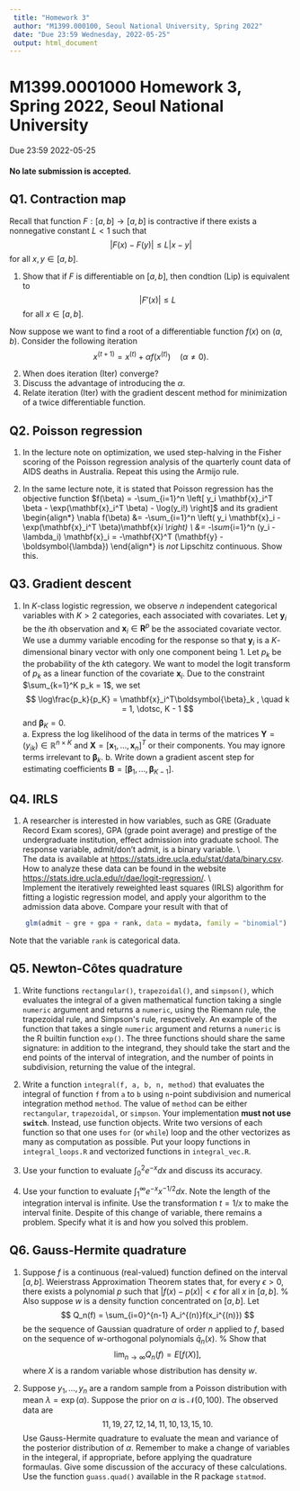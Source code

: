 ```yaml
---
 title: "Homework 3"
 author: "M1399.000100, Seoul National University, Spring 2022"
 date: "Due 23:59 Wednesday, 2022-05-25"
 output: html_document
---
```


# M1399.0001000 Homework 3, Spring 2022, Seoul National University
Due 23:59 2022-05-25

#### **No late submission is accepted**. 

## Q1. Contraction map

Recall that function $F: [a,b] \rightarrow [a,b]$ is contractive if there exists a nonnegative constant $L<1$ such that
$$
|F(x) - F(y)| \le L |x-y|  
\tag{Lip}
$$
for all $x,y \in [a,b]$.


1. Show that if $F$ is differentiable on $[a,b]$, then condtion (Lip) is equivalent to
	$$
	|F'(x) | \le L
	$$
	for all $x \in [a,b]$.

Now suppose we want to find a root of a differentiable function $f(x)$ on $(a,b)$. Consider the following iteration
$$
	x^{(t+1)} = x^{(t)} + \alpha  f(x^{(t)}) \quad (\alpha \neq 0).
    \tag{Iter}
$$

2. When does iteration (Iter) converge?
3. Discuss the advantage of introducing the $\alpha$.
4. Relate iteration (Iter) with the gradient descent method for minimization of a twice differentiable function.


## Q2. Poisson regression

1. In the lecture note on optimization, we used step-halving in the Fisher scoring of the Poisson regression analysis of the quarterly count data of AIDS deaths in Australia. Repeat this using the Armijo rule.

1. In the same lecture note, it is stated that Poisson regression has the objective function $f(\beta) = -\sum_{i=1}^n \left[ y_i \mathbf{x}_i^T \beta - \exp(\mathbf{x}_i^T \beta) - \log(y_i!) \right]$ and its gradient
\begin{align*}
	\nabla f(\beta) &= -\sum_{i=1}^n \left( y_i \mathbf{x}_i - \exp(\mathbf{x}_i^T \beta)\mathbf{x}_i \right) \\
	&= -\sum_{i=1}^n (y_i - \lambda_i) \mathbf{x}_i = -\mathbf{X}^T (\mathbf{y} - \boldsymbol{\lambda})
\end{align*}
is *not* Lipschitz continuous. Show this.

## Q3. Gradient descent

1. In $K$-class logistic regression, we observe $n$ independent categorical variables with $K > 2$ categories, each associated with covariates. Let $\mathbf{y}_i$ be the $i$th observation and $\mathbf{x}_i \in \mathbf{R}^p$ be the associated covariate vector. We use a dummy variable encoding for the response so that $\mathbf{y}_i$ is a $K$-dimensional binary vector with only one component being 1. Let $p_k$ be the probability of the $k$th category. We want to model the logit transform of $p_k$ as a linear function of the covariate $\mathbf{x}_i$.
	Due to the constraint $\sum_{k=1}^K p_k = 1$, we set
$$
	\log\frac{p_k}{p_K} = \mathbf{x}_i^T\boldsymbol{\beta}_k
	,
	\quad
	k = 1, \dotsc, K - 1
$$
and $\boldsymbol{\beta}_K = 0$.
\
    a. Express the log likelihood of the data in terms of the matrices $\mathbf{Y} = (y_{ik}) \in \mathbb{R}^{n \times K}$ and $\mathbf{X} = [\mathbf{x}_1, \dotsc, \mathbf{x}_n]^T$ or their components. You may ignore terms irrelevant to $\boldsymbol{\beta}_k$.
    b. Write down a gradient ascent step for estimating coefficients $\mathbf{B} = [\boldsymbol{\beta}_1, \dotsc, \boldsymbol{\beta}_{K-1}]$.


## Q4. IRLS

1. A researcher is interested in how variables, such as GRE (Graduate Record Exam scores), GPA (grade point average) and prestige of the undergraduate institution, effect admission into graduate school. The response variable, admit/don’t admit, is a binary variable.
\    
The data is available at <https://stats.idre.ucla.edu/stat/data/binary.csv>. How to analyze these data can be found in the website <https://stats.idre.ucla.edu/r/dae/logit-regression/>.
\    
Implement the iteratively reweighted least squares (IRLS) algorithm for fitting a logistic regression model, and apply your algorithm to the admission data above. Compare your result with that of 
```r
    glm(admit ~ gre + gpa + rank, data = mydata, family = "binomial")
```
Note that the variable `rank` is categorical data.


## Q5. Newton-Côtes quadrature

1. Write functions `rectangular()`, `trapezoidal()`, and `simpson()`, which evaluates the integral of a given mathematical function taking a single `numeric` argument and returns a `numeric`, using the Riemann rule, the trapezoidal rule, and Simpson's rule, respectively. An example of the function that takes a single `numeric` argument and returns a `numeric` is the R builtin function `exp()`. The three functions should share the same signature: in addition to the integrand, they should take the start and the end points of the interval of integration, and the number of points in subdivision, returning the value of the integral.

2. Write a function `integral(f, a, b, n, method)` that evaluates the integral of function `f` from `a` to `b` using `n`-point subdivision and numerical integration method `method`. The value of `method` can be either `rectangular`, `trapezoidal`, or `simpson`. Your implementation **must not use `switch`**. Instead, use function objects. Write two versions of each function so that one uses `for` (or `while`) loop and the other vectorizes as many as computation as possible. Put your loopy functions in `integral_loops.R` and vectorized functions in `integral_vec.R`.

3. Use your function to evaluate $\int_0^2 e^{-x}dx$ and discuss its accuracy.

4. Use your function to evaluate $\int_1^{\infty}e^{-x}x^{-1/2}dx$. Note the length of the integration interval is infinite. Use the transformation $t=1/x$ to make the interval finite. Despite of this change of variable, there remains a problem. Specify what it is and how you solved this problem.

## Q6. Gauss-Hermite quadrature

1. Suppose $f$ is a continuous (real-valued) function defined on the interval $[a, b]$. 
		Weierstrass Approximation Theorem states that, for every $\epsilon > 0$, there exists a polynomial $p$ such that $|f(x) - p(x)| < \epsilon$  for all $x$ in $[a, b]$.
%
Also suppose $w$ is a density function concentrated on $[a, b]$.
Let
$$
	Q_n(f) = \sum_{i=0}^{n-1} A_i^{(n)}f(x_i^{(n)})
$$
be the sequence of Gaussian quadrature of order $n$ applied to $f$, based on the sequence of $w$-orthogonal polynomials $\bar{q}_n(x)$.
%
Show that
$$
	\lim_{n\to\infty}Q_n(f) = E[f(X)]
	%\int_a^b f(x)w(x)dx
	,
$$
where $X$ is a random variable whose distribution has density $w$.

1. Suppose $y_1, \dotsc, y_n$ are a random sample from a Poisson distribution with mean $\lambda=\exp(\alpha)$. Suppose the prior on $\alpha$ is $\mathcal{N}(0,100)$. The observed data are
$$
11, 19, 27, 12, 14, 11, 10, 13, 15, 10.
$$
Use Gauss-Hermite quadrature to evaluate the mean and variance of the posterior distribution of $\alpha$. Remember to make a change of variables in the integeral, if appropriate, before applying the quadrature formaulas. Give some discussion of the accuracy of these calculations. Use the function `guass.quad()` available in the R package `statmod`.

